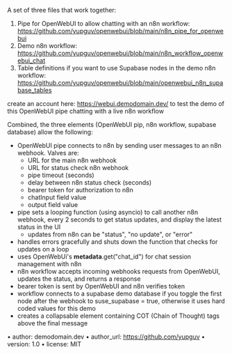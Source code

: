 A set of three files that work together:
  1. Pipe for OpenWebUI to allow chatting with an n8n workflow: https://github.com/yupguv/openwebui/blob/main/n8n_pipe_for_openwebui
  2. Demo n8n workflow: https://github.com/yupguv/openwebui/blob/main/n8n_workflow_openwebui_chat
  3. Table definitions if you want to use Supabase nodes in the demo n8n workflow: https://github.com/yupguv/openwebui/blob/main/openwebui_n8n_supabase_tables

create an account here: https://webui.demodomain.dev/ to test the demo of this OpenWebUI pipe chatting with a live n8n workflow

Combined, the three elements (OpenWebUI pip, n8n workflow, supabase database) allow the following:
- OpenWebUI pipe connects to n8n by sending user messages to an n8n webhook. Valves are:
    - URL for the main n8n webhook
    - URL for status check n8n webhook
    - pipe timeout (seconds)
    - delay between n8n status check (seconds)
    - bearer token for authorization to n8n
    - chatInput field value
    - output field value
- pipe sets a looping function (using asyncio) to call another n8n webhook, every 2 seconds to get status updates, and display the latest status in the UI
  - updates from n8n can be "status", "no update", or "error"
- handles errors gracefully and shuts down the function that checks for updates on a loop
- uses OpenWebUi's __metadata__.get("chat_id") for chat session management with n8n
- n8n workflow accepts incoming webhooks requests from OpenWebUI, updates the status, and returns a response
- bearer token is sent by OpenWebUI and n8n verifies token
- workflow connects to a supabase demo database if you toggle the first node after the webhook to suse_supabase = true, otherwise it uses hard coded values for this demo
- creates a collapsable element containing COT (Chain of Thought) <thinking> tags above the final message
  
• author: demodomain.dev
• author_url: https://github.com/yupguv
• version: 1.0
• license: MIT
